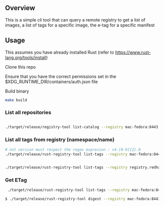 ## Overview

This is a simple cli tool that can query a remote registry to get a list of images, a list of tags for a specific image, the e-tag for a specific manifest
 


## Usage

This assumes you have already installed Rust (refer to https://www.rust-lang.org/tools/install)

Clone this repo

Ensure that you have the correct permissions set in the $XDG_RUNTIME_DIR/containers/auth.json file

Build binary

```bash
make build
```


### List all repositories

```bash

./target/release/registry-tool list-catalog --registry mac-fedora:8443 --namespace init/ubi9/ubi-micro  


```

### List all tags from registry (namespace/name)

```bash
# not version must respect the regex expresion : v4.[0-9]{2}.0
./target/release/rust-registry-tool list-tags --registry mac-fedora:8443 --namespace init/openshift --name release --version v4.16.0


./target/release/rust-registry-tool list-tags --registry registry.redhat.io --namespace redhat --name redhat-operator-index --version v4.16.0
```

### Get ETag

```bash
 ./target/release/rust-registry-tool list-tags --registry mac-fedora:8443 --namespace init/ubi9 --name ubi-micro   

$ ./target/release/rust-registry-tool digest --registry mac-fedora:8443 --namespace init/ubi9 --name ubi-micro --tag sha256-11b5e26e24ce14b02372860115162e81ae011b748619b371f261e1e97d4cf2bf  

```
